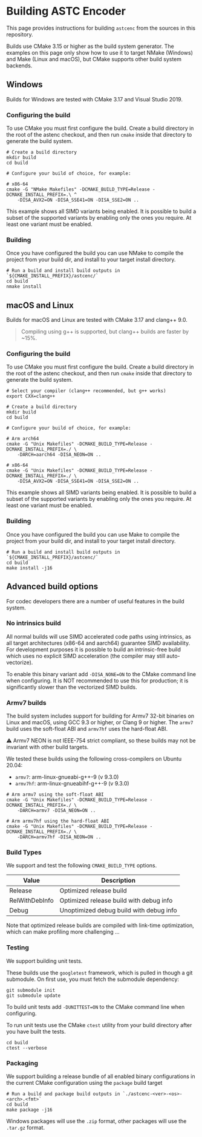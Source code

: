 # Building ASTC Encoder

This page provides instructions for building `astcenc` from the sources in
this repository.

Builds use CMake 3.15 or higher as the build system generator. The examples on
this page only show how to use it to target NMake (Windows) and Make
(Linux and macOS), but CMake supports other build system backends.

## Windows

Builds for Windows are tested with CMake 3.17 and Visual Studio 2019.

### Configuring the build

To use CMake you must first configure the build. Create a build directory
in the root of the astenc checkout, and then run `cmake` inside that directory
to generate the build system.

```shell
# Create a build directory
mkdir build
cd build

# Configure your build of choice, for example:

# x86-64
cmake -G "NMake Makefiles" -DCMAKE_BUILD_TYPE=Release -DCMAKE_INSTALL_PREFIX=.\ ^
    -DISA_AVX2=ON -DISA_SSE41=ON -DISA_SSE2=ON ..
```

This example shows all SIMD variants being enabled. It is possible to build a
subset of the supported variants by enabling only the ones you require. At
least one variant must be enabled.

### Building

Once you have configured the build you can use NMake to compile the project
from your build dir, and install to your target install directory.

```shell
# Run a build and install build outputs in `${CMAKE_INSTALL_PREFIX}/astcenc/`
cd build
nmake install
```

## macOS and Linux

Builds for macOS and Linux are tested with CMake 3.17 and clang++ 9.0.

> Compiling using g++ is supported, but clang++ builds are faster by ~15%.

### Configuring the build

To use CMake you must first configure the build. Create a build directory
in the root of the astenc checkout, and then run `cmake` inside that directory
to generate the build system.

```shell
# Select your compiler (clang++ recommended, but g++ works)
export CXX=clang++

# Create a build directory
mkdir build
cd build

# Configure your build of choice, for example:

# Arm arch64
cmake -G "Unix Makefiles" -DCMAKE_BUILD_TYPE=Release -DCMAKE_INSTALL_PREFIX=./ \
    -DARCH=aarch64 -DISA_NEON=ON ..

# x86-64
cmake -G "Unix Makefiles" -DCMAKE_BUILD_TYPE=Release -DCMAKE_INSTALL_PREFIX=./ \
    -DISA_AVX2=ON -DISA_SSE41=ON -DISA_SSE2=ON ..
```

This example shows all SIMD variants being enabled. It is possible to build a
subset of the supported variants by enabling only the ones you require. At
least one variant must be enabled.

### Building

Once you have configured the build you can use Make to compile the project from
your build dir, and install to your target install directory.

```shell
# Run a build and install build outputs in `${CMAKE_INSTALL_PREFIX}/astcenc/`
cd build
make install -j16
```

## Advanced build options

For codec developers there are a number of useful features in the build system.

### No intrinsics build

All normal builds will use SIMD accelerated code paths using intrinsics, as all
target architectures (x86-64 and aarch64) guarantee SIMD availability. For
development purposes it is possible to build an intrinsic-free build which uses
no explicit SIMD acceleration (the compiler may still auto-vectorize).

To enable this binary variant add `-DISA_NONE=ON` to the CMake command line
when configuring. It is NOT recommended to use this for production; it is
significantly slower than the vectorized SIMD builds.

### Armv7 builds

The build system includes support for building for Armv7 32-bit binaries on
Linux and macOS, using GCC 9.3 or higher, or Clang 9 or higher. The `armv7`
build uses the soft-float ABI and `armv7hf` uses the hard-float ABI.

:warning: Armv7 NEON is not IEEE-754 strict compliant, so these builds may not
be invariant with other build targets.

We tested these builds using the following cross-compilers on Ubuntu 20.04:

* `armv7`: arm-linux-gnueabi-g++-9 (v 9.3.0)
* `armv7hf`:  arm-linux-gnueabihf-g++-9 (v 9.3.0)

```shell
# Arm armv7 using the soft-float ABI
cmake -G "Unix Makefiles" -DCMAKE_BUILD_TYPE=Release -DCMAKE_INSTALL_PREFIX=./ \
    -DARCH=armv7 -DISA_NEON=ON ..

# Arm armv7hf using the hard-float ABI
cmake -G "Unix Makefiles" -DCMAKE_BUILD_TYPE=Release -DCMAKE_INSTALL_PREFIX=./ \
    -DARCH=armv7hf -DISA_NEON=ON ..
```

### Build Types

We support and test the following `CMAKE_BUILD_TYPE` options.

| Value            | Description                                              |
| ---------------- | -------------------------------------------------------- |
| Release          | Optimized release build                                  |
| RelWithDebInfo   | Optimized release build with debug info                  |
| Debug            | Unoptimized debug build with debug info                  |

Note that optimized release builds are compiled with link-time optimization,
which can make profiling more challenging ...

### Testing

We support building unit tests.

These builds use the `googletest` framework, which is pulled in though a git
submodule. On first use, you must fetch the submodule dependency:

```shell
git submodule init
git submodule update
```

To build unit tests add `-DUNITTEST=ON` to the CMake command line when
configuring.

To run unit tests use the CMake `ctest` utility from your build directory after
you have built the tests.

```shell
cd build
ctest --verbose
```

### Packaging

We support building a release bundle of all enabled binary configurations in
the current CMake configuration using the `package` build target

```shell
# Run a build and package build outputs in `./astcenc-<ver>-<os>-<arch>.<fmt>`
cd build
make package -j16
```

Windows packages will use the `.zip` format, other packages will use the
`.tar.gz` format.
